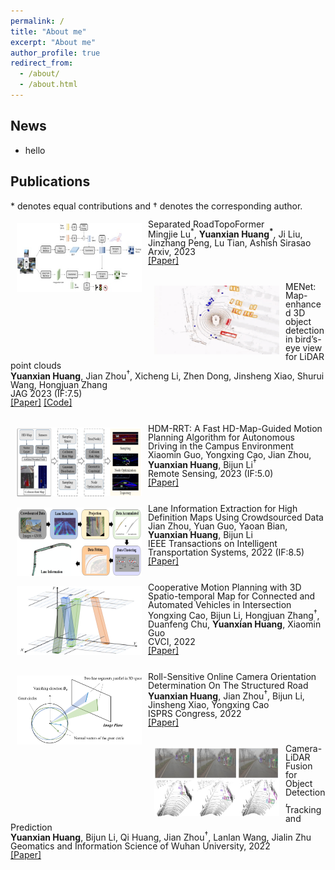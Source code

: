 ```yaml
---
permalink: /
title: "About me"
excerpt: "About me"
author_profile: true
redirect_from: 
  - /about/
  - /about.html
---
```


## News
- hello

## Publications

\* denotes equal contributions and &dagger; denotes the corresponding author.
<br>

<img style="float: left; margin:5px 10px" src="../images/pub_roadformer.png" width=200px height=110px>
<p style="line-height:1.0">
  <span class=pubtitle > 
      Separated RoadTopoFormer<br>
  </span>
  <span class=pubauthor > 
    Mingjie Lu<sup>*</sup>, <b>Yuanxian Huang<sup>*</sup></b>, Ji Liu, Jinzhang Peng, Lu Tian, Ashish Sirasao
    <br>
  </span>
  <span class=publoc > 
    Arxiv, 2023<br>
  </span>
  <span class=publink>
    <a href="https://arxiv.org/abs/2307.01557">[Paper]</a>
    <br>
  </span>
<br>
</p>

<img style="float: left; margin:5px 10px" src="../images/pub_menet.gif" width=200px height=110px>
<p style="line-height:1.0">
  <span class=pubtitle > 
      MENet: Map-enhanced 3D object detection in bird’s-eye view for LiDAR point clouds<br>
    </span>
    <span class=pubauthor > 
      <b>Yuanxian Huang</b>, Jian Zhou<sup>&dagger;</sup>, Xicheng Li, Zhen Dong, Jinsheng Xiao, Shurui Wang, Hongjuan Zhang
      <br>
    </span>
    <span class=publoc > 
      JAG 2023 (IF:7.5)<br>
    </span>
    <span class=publink>
      <a href="https://www.sciencedirect.com/science/article/pii/S1569843223001590">[Paper]</a>
      <a href="https://github.com/WHU-USI3DV/MENet">[Code]</a>
  <br></span>
<br>
</p>

<img style="float: left; margin:5px 10px" src="../images/pub_hdmrrt.png" width=200px height=110px>
<p style="line-height:1.0">
  <span class=pubtitle > 
      HDM-RRT: A Fast HD-Map-Guided Motion Planning Algorithm for Autonomous Driving in the Campus Environment<br>
    </span>
    <span class=pubauthor > 
      Xiaomin Guo, Yongxing Cao, Jian Zhou, <b>Yuanxian Huang</b>, Bijun Li<sup>&dagger;</sup>
      <br>
    </span>
    <span class=publoc > 
      Remote Sensing, 2023 (IF:5.0)<br>
    </span>
    <span class=publink>
      <a href="https://www.mdpi.com/2072-4292/15/2/487">[Paper]</a>
  <br></span>
<br>
</p>

<img style="float: left; margin:5px 10px" src="../images/pub_its.png" width=200px height=110px>
<p style="line-height:1.0">
  <span class=pubtitle > 
      Lane Information Extraction for High Definition Maps Using Crowdsourced Data<br>
    </span>
    <span class=pubauthor > 
      Jian Zhou, Yuan Guo, Yaoan Bian, <b>Yuanxian Huang</b>, Bijun Li
      <br>
    </span>
    <span class=publoc > 
      IEEE Transactions on Intelligent Transportation Systems, 2022 (IF:8.5)<br>
    </span>
    <span class=publink>
      <a href="https://ieeexplore.ieee.org/document/9956852">[Paper]</a>
    <br></span>
<br>
</p>

<img style="float: left; margin:5px 10px" src="../images/pub_cvci.png" width=200px height=110px>
<p style="line-height:1.0">
  <span class=pubtitle > 
      Cooperative Motion Planning with 3D Spatio-temporal Map for Connected and Automated Vehicles in Intersection<br>
    </span>
    <span class=pubauthor > 
      Yongxing Cao, Bijun Li, Hongjuan Zhang<sup>&dagger;</sup>, Duanfeng Chu, <b>Yuanxian Huang</b>, Xiaomin Guo
      <br>
    </span>
    <span class=publoc > 
      CVCI, 2022<br>
    </span>
    <span class=publink>
      <a href="https://ieeexplore.ieee.org/document/9965066">[Paper]</a>
    <br></span>
<br>
</p>

<img style="float: left; margin:5px 10px" src="../images/pub_isprs.png" width=200px height=110px>
<p style="line-height:1.0">
  <span class=pubtitle > 
      Roll-Sensitive Online Camera Orientation Determination On The Structured Road<br>
    </span>
    <span class=pubauthor > 
      <b>Yuanxian Huang</b>, Jian Zhou<sup>&dagger;</sup>, Bijun Li, Jinsheng Xiao, Yongxing Cao
      <br>
    </span>
    <span class=publoc > 
      ISPRS Congress, 2022<br>
    </span>
    <span class=publink>
      <a href="https://isprs-archives.copernicus.org/articles/XLIII-B2-2022/687/2022/">[Paper]</a>
    <br></span>
<br>
</p>

<img style="float: left; margin:5px 10px" src="../images/pub_xuebao.png" width=200px height=110px>
<p style="line-height:1.0">
  <span class=pubtitle > 
      Camera-LiDAR Fusion for Object Detection, Tracking and Prediction<br>
    </span>
    <span class=pubauthor > 
      <b>Yuanxian Huang</b>, Bijun Li, Qi Huang, Jian Zhou<sup>&dagger;</sup>, Lanlan Wang, Jialin Zhu
      <br>
    </span>
    <span class=publoc > 
      Geomatics and Information Science of Wuhan University, 2022<br>
    </span>
    <span class=publink>
      <a href="http://ch.whu.edu.cn/cn/article/doi/10.13203/j.whugis20210614">[Paper]</a>
    <br></span>
<br>
</p>